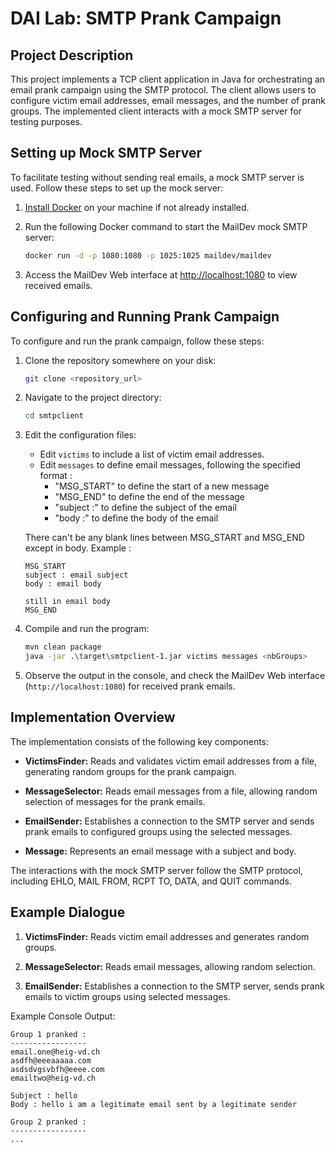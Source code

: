 # DAI Lab: SMTP Prank Campaign

## Project Description

This project implements a TCP client application in Java for orchestrating an email prank campaign using the SMTP protocol. The client allows users to configure victim email addresses, email messages, and the number of prank groups. The implemented client interacts with a mock SMTP server for testing purposes.

## Setting up Mock SMTP Server

To facilitate testing without sending real emails, a mock SMTP server is used. Follow these steps to set up the mock server:

1. [Install Docker](https://docs.docker.com/get-docker/) on your machine if not already installed.

2. Run the following Docker command to start the MailDev mock SMTP server:

   ```bash
   docker run -d -p 1080:1080 -p 1025:1025 maildev/maildev
   ```

3. Access the MailDev Web interface at [http://localhost:1080](http://localhost:1080) to view received emails.

## Configuring and Running Prank Campaign

To configure and run the prank campaign, follow these steps:

1. Clone the repository somewhere on your disk:

   ```bash
   git clone <repository_url>
   ```

2. Navigate to the project directory:

   ```bash
   cd smtpclient
   ```

3. Edit the configuration files:
   - Edit `victims` to include a list of victim email addresses.
   - Edit `messages` to define email messages, following the specified format :
     - "MSG_START" to define the start of a new message  
     - "MSG_END" to define the end of the message  
     - "subject :" to define the subject of the email  
     - "body :" to define the body of the email
   

   There can't be any blank lines between MSG_START and MSG_END except in body.
   Example : 
   ```
   MSG_START
   subject : email subject
   body : email body
   
   still in email body
   MSG_END
   ```

4. Compile and run the program:
   
   ```bash
   mvn clean package
   java -jar .\target\smtpclient-1.jar victims messages <nbGroups>
   ```

5. Observe the output in the console, and check the MailDev Web interface (`http://localhost:1080`) for received prank emails.

## Implementation Overview

The implementation consists of the following key components:

- **VictimsFinder:** Reads and validates victim email addresses from a file, generating random groups for the prank campaign.

- **MessageSelector:** Reads email messages from a file, allowing random selection of messages for the prank emails.

- **EmailSender:** Establishes a connection to the SMTP server and sends prank emails to configured groups using the selected messages.

- **Message:** Represents an email message with a subject and body.

The interactions with the mock SMTP server follow the SMTP protocol, including EHLO, MAIL FROM, RCPT TO, DATA, and QUIT commands.

## Example Dialogue

1. **VictimsFinder:** Reads victim email addresses and generates random groups.

2. **MessageSelector:** Reads email messages, allowing random selection.

3. **EmailSender:** Establishes a connection to the SMTP server, sends prank emails to victim groups using selected messages.

Example Console Output:
```
Group 1 pranked :
-----------------
email.one@heig-vd.ch
asdfh@eeeaaaaa.com
asdsdvgsvbfh@eeee.com
emailtwo@heig-vd.ch

Subject : hello
Body : hello i am a legitimate email sent by a legitimate sender

Group 2 pranked :
-----------------
...
```